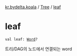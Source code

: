 [kr.bydelta.koala](../index.md) / [Tree](index.md) / [leaf](./leaf.md)

# leaf

`val leaf: `[`Word`](../-word/index.md)`?`

트리/DAG의 노드에서 연결되는 word

